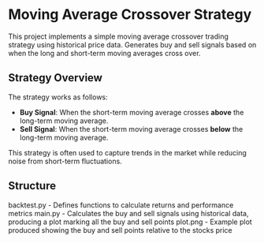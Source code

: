 # Moving Average Crossover Strategy

This project implements a simple moving average crossover trading strategy using historical price data. Generates buy and sell signals based on when the long and short-term moving averages cross over.

## Strategy Overview

The strategy works as follows:
- **Buy Signal**: When the short-term moving average crosses **above** the long-term moving average.
- **Sell Signal**: When the short-term moving average crosses **below** the long-term moving average.

This strategy is often used to capture trends in the market while reducing noise from short-term fluctuations.

## Structure

backtest.py - Defines functions to calculate returns and performance metrics
main.py - Calculates the buy and sell signals using historical data, producing a plot marking all the buy and sell points
plot.png - Example plot produced showing the buy and sell points relative to the stocks price
